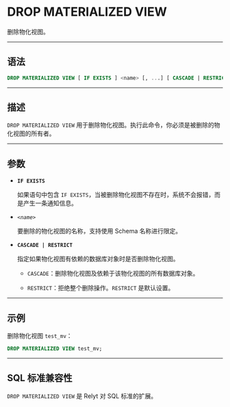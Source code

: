 DROP MATERIALIZED VIEW
=====

删除物化视图。

---

语法
--------

```sql
DROP MATERIALIZED VIEW [ IF EXISTS ] <name> [, ...] [ CASCADE | RESTRICT ]
```

---

描述
----------

`DROP MATERIALIZED VIEW` 用于删除物化视图。执行此命令，你必须是被删除的物化视图的所有者。

---


参数
----------

- **`IF EXISTS`**

    如果语句中包含 `IF EXISTS`，当被删除物化视图不存在时，系统不会报错，而是产生一条通知信息。

- *`<name>`*

    要删除的物化视图的名称，支持使用 Schema 名称进行限定。

- **`CASCADE | RESTRICT`**

    指定如果物化视图有依赖的数据库对象时是否删除物化视图。
    
    - `CASCADE`：删除物化视图及依赖于该物化视图的所有数据库对象。
    
    - `RESTRICT`：拒绝整个删除操作。`RESTRICT` 是默认设置。
    

---

示例
-------------

删除物化视图 `test_mv`：

```sql
DROP MATERIALIZED VIEW test_mv;
```

---

SQL 标准兼容性
-------------

`DROP MATERIALIZED VIEW` 是 Relyt 对 SQL 标准的扩展。